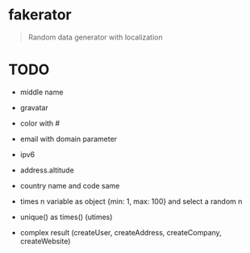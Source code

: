 # fakerator
> Random data generator with localization

# TODO
- middle name
- gravatar
- color with #
- email with domain parameter
- ipv6
- address.altitude
- country name and code same
- times n variable as object {min: 1, max: 100} and select a random n
- unique() as times() (utimes)

- complex result (createUser, createAddress, createCompany, createWebsite)